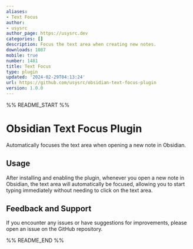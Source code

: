 ```yaml
---
aliases:
- Text Focus
author:
- usysrc
author_page: https://usysrc.dev
categories: []
description: Focus the text area when creating new notes.
downloads: 1087
mobile: true
number: 1481
title: Text Focus
type: plugin
updated: '2024-02-29T04:13:24'
url: https://github.com/usysrc/obsidian-text-focus-plugin
version: 1.0.0
---
```


%% README_START %%

# Obsidian Text Focus Plugin

Automatically focuses the text area when opening a new note in Obsidian.

## Usage

After installing and enabling the plugin, whenever you open a new note in Obsidian, the text area will automatically be focused, allowing you to start typing immediately without needing to click on the text area.

## Feedback and Support

If you encounter any issues or have suggestions for improvements, please open an issue on the GitHub repository.


%% README_END %%